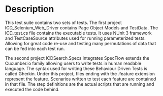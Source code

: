 # Description
This test suite contains two sets of tests. The first project ICD_Selenium_Web_Driver contains Page Object Models and TestData. The ICD_test.cs file contains the executable tests. It uses NUnit 3 framework and TestCaseSource attributes used for running parameterized tests. Allowing for great code re-use and testing many permutations of data that can be fed into each test run. 

The second project ICDSearch.Specs integrates SpecFlow extends the Cucumber.io family allowing users to write tests in human readable language. The syntax used for writing these Behaviour Driven Tests is called Gherkin. Under this project, files ending with the .feature extension represent the feature. Scenarios written to test each feature are contained in that file.
The step definitions are the actual scripts that are running and executed the code behind. 
    

